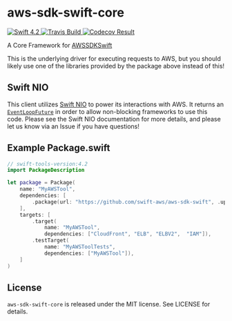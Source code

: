 # aws-sdk-swift-core

<div>
    <a href="https://swift.org">
        <img src="http://img.shields.io/badge/swift-4.2-brightgreen.svg" alt="Swift 4.2" />
    </a>
    <a href="https://travis-ci.org/swift-aws/aws-sdk-swift-core">
        <img src="https://travis-ci.org/swift-aws/aws-sdk-swift-core.svg?branch=master" alt="Travis Build" />
    </a>
    <a href="https://codecov.io/gh/swift-aws/aws-sdk-swift-core">
      <img src="https://codecov.io/gh/swift-aws/aws-sdk-swift-core/branch/master/graph/badge.svg" alt="Codecov Result" />
    </a>
</div>

A Core Framework for [AWSSDKSwift](https://github.com/swift-aws/aws-sdk-swift)

This is the underlying driver for executing requests to AWS, but you should likely use one of the libraries provided by the package above instead of this!

## Swift NIO

This client utilizes [Swift NIO](https://github.com/apple/swift-nio#conceptual-overview) to power its interactions with AWS. It returns an [`EventLoopFuture`](https://apple.github.io/swift-nio/docs/current/NIO/Classes/EventLoopFuture.html) in order to allow non-blocking frameworks to use this code. Please see the Swift NIO documentation for more details, and please let us know via an Issue if you have questions!

## Example Package.swift

```swift
// swift-tools-version:4.2
import PackageDescription

let package = Package(
    name: "MyAWSTool",
    dependencies: [
        .package(url: "https://github.com/swift-aws/aws-sdk-swift", .upToNextMajor(from: "2.0.0")),
    ],
    targets: [
        .target(
            name: "MyAWSTool",
            dependencies: ["CloudFront", "ELB", "ELBV2",  "IAM"]),
        .testTarget(
            name: "MyAWSToolTests",
            dependencies: ["MyAWSTool"]),
    ]
)
```

## License

`aws-sdk-swift-core` is released under the MIT license. See LICENSE for details.
